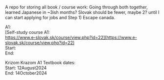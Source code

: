 A repo for storing all book / course work: Going through both together, learned Japanese in ~3ish months? Slovak should be fewer, maybe 2?
until I can start applying for jobs and Step 1) Escape canada. </br>

A1: </br>
[Self-study course A1:</br> https://www.e-slovak.sk/course/view.php?id=22](https://www.e-slovak.sk/course/view.php?id=22) </br>
Start: </br>
End: </br>

Krizom Krazom A1 Textbook dates: </br>
Start: 12August2024 </br>
End: 14October2024 </br>
